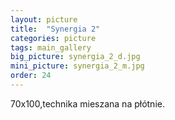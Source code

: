 ```yaml
---
layout: picture
title:  "Synergia 2"
categories: picture
tags: main_gallery
big_picture: synergia_2_d.jpg
mini_picture: synergia_2_m.jpg
order: 24
---
```

70x100,technika mieszana na płótnie.
